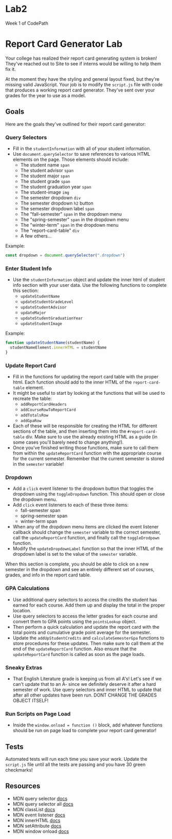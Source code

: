# Lab2
Week 1 of CodePath
# Report Card Generator Lab

Your college has realized their report card generating system is broken! They've reached out to Site to see if interns would be willing to help them fix it.

At the moment they have the styling and general layout fixed, but they're missing valid JavaScript. Your job is to modify the `script.js` file with code that produces a working report card generator. They've sent over your grades for the year to use as a model.

## Goals

Here are the goals they've outlined for their report card generator:

### Query Selectors

- Fill in the `studentInformation` with all of your student information.
- Use `document.querySelector` to save references to various HTML elements on the page. Those elements should include:
  - The student name `span`
  - The student advisor `span`
  - The student major `span`
  - The student grade `span`
  - The student graduation year `span`
  - The student-image `img`
  - The semester dropdown `div`
  - The semester dropdown `h2` button
  - The semester dropdown label `span`
  - The "fall-semester" `span` in the dropdown menu
  - The "spring-semester" `span` in the dropdown menu
  - The "winter-term" `span` in the dropdown menu
  - The "report-card-table" `div`
  - A few others...

Example:

```js
const dropdown = document.querySelector(".dropdown")
```

### Enter Student Info

- Use the `studentInformation` object and update the inner html of student info section with your user data. Use the following functions to complete this section:
  - `updateStudentName`
  - `updateStudentGradeLevel`
  - `updateStudentAdvisor`
  - `updateMajor`
  - `updateStudentGraduationYear`
  - `updateStudentImage`

Example:

```js
function updateStudentName(studentName) {
  studentNameElement.innerHTML = studentName
}
```

### Update Report Card

- Fill in the functions for updating the report card table with the proper html. Each function should add to the inner HTML of the `report-card-table` element.
- It might be useful to start by looking at the functions that will be used to recreate the table:
  - `addReportCardHeaders`
  - `addCourseRowToReportCard`
  - `addTotalsRow`
  - `addGpaRow`
- Each of these will be responsible for creating the HTML for different sections of the table, and then inserting them into the `#report-card-table` div. Make sure to use the already existing HTML as a guide (in some cases you'll barely need to change anything!).
- Once you've finished writing those functions, make sure to call them from within the `updateReportCard` function with the appropriate course for the current semester. Remember that the current semester is stored in the `semester` variable!

### Dropdown

- Add a `click` event listener to the dropdown button that toggles the dropdown using the `toggleDropdown` function. This should open or close the dropdown menu.
- Add `click` event listeners to each of these three items:
  - fall-semester span
  - spring-semester span
  - winter-term span
- When any of the dropdown menu items are clicked the event listener callback should change the `semester` variable to the correct semester, call the `updateReportCard` function, and finally call the `toggleDrodpown` function.
- Modify the `updateDropdownLabel` function so that the inner HTML of the dropdown label is set to the value of the `semester` variable.

When this section is complete, you should be able to click on a new semester in the dropdown and see an entirely different set of courses, grades, and info in the report card table.

### GPA Calculations

- Use additional query selectors to access the credits the student has earned for each course. Add them up and display the total in the proper location.
- Use query selectors to access the letter grades for each course and convert them to GPA points using the `pointsLookup` object.
- Then perform a quick calculation and update the report card with the total points and cumulative grade point average for the semester.
- Update the `addUpStudentCredits` and `calculateSemesterGpa` functions to store procedures for these updates. Then make sure to call them at the end of the `updateReportCard` function. Also ensure that the `updateReportCard` function is called as soon as the page loads.

### Sneaky Extras

- That English Literature grade is keeping us from all A's! Let's see if we can't update that to an A- since we definitely deserve it after a hard semester of work. Use query selectors and inner HTML to update that after all other updates have been run. DONT CHANGE THE GRADES OBJECT ITSELF!

### Run Scripts on Page Load

- Inside the `window.onload = function ()` block, add whatever functions should be run on page load to complete your report card generator!

## Tests

Automated tests will run each time you save your work. Update the `script.js` file until all the tests are passing and you have 30 green checkmarks!

## Resources

- MDN query selector [docs](https://developer.mozilla.org/en-US/docs/Web/API/Document/querySelector)
- MDN query selector all [docs](https://developer.mozilla.org/en-US/docs/Web/API/Document/querySelectorAll)
- MDN classList [docs](https://developer.mozilla.org/en-US/docs/Web/API/Element/classList)
- MDN event listener [docs](https://developer.mozilla.org/en-US/docs/Web/API/EventTarget/addEventListener)
- MDN innerHTML [docs](https://developer.mozilla.org/en-US/docs/Web/API/Element/innerHTML)
- MDN setAttribute [docs](https://developer.mozilla.org/en-US/docs/Web/API/Element/setAttribute)
- MDN window onload [docs](https://developer.mozilla.org/en-US/docs/Web/API/GlobalEventHandlers/onload)
